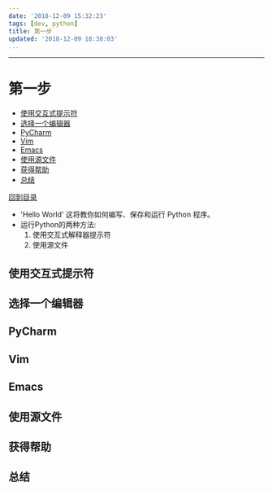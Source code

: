 ```yaml
---
date: '2018-12-09 15:32:23'
tags: [dev, python]
title: 第一步
updated: '2018-12-09 18:38:03'
...
```

---
# 第一步
<!-- MarkdownTOC -->

- [使用交互式提示符](#%E4%BD%BF%E7%94%A8%E4%BA%A4%E4%BA%92%E5%BC%8F%E6%8F%90%E7%A4%BA%E7%AC%A6)
- [选择一个编辑器](#%E9%80%89%E6%8B%A9%E4%B8%80%E4%B8%AA%E7%BC%96%E8%BE%91%E5%99%A8)
- [PyCharm](#pycharm)
- [Vim](#vim)
- [Emacs](#emacs)
- [使用源文件](#%E4%BD%BF%E7%94%A8%E6%BA%90%E6%96%87%E4%BB%B6)
- [获得帮助](#%E8%8E%B7%E5%BE%97%E5%B8%AE%E5%8A%A9)
- [总结](#%E6%80%BB%E7%BB%93)

<!-- /MarkdownTOC -->
[回到目录](../index.md)

-   'Hello World' 这将教你如何编写、保存和运行 Python 程序。  
-   运行Python的两种方法:
    1.  使用交互式解释器提示符
    2.  使用源文件

<a id="%E4%BD%BF%E7%94%A8%E4%BA%A4%E4%BA%92%E5%BC%8F%E6%8F%90%E7%A4%BA%E7%AC%A6"></a>
## 使用交互式提示符
<a id="%E9%80%89%E6%8B%A9%E4%B8%80%E4%B8%AA%E7%BC%96%E8%BE%91%E5%99%A8"></a>
## 选择一个编辑器
<a id="pycharm"></a>
## PyCharm
<a id="vim"></a>
## Vim
<a id="emacs"></a>
## Emacs
<a id="%E4%BD%BF%E7%94%A8%E6%BA%90%E6%96%87%E4%BB%B6"></a>
## 使用源文件
<a id="%E8%8E%B7%E5%BE%97%E5%B8%AE%E5%8A%A9"></a>
## 获得帮助
<a id="%E6%80%BB%E7%BB%93"></a>
## 总结
